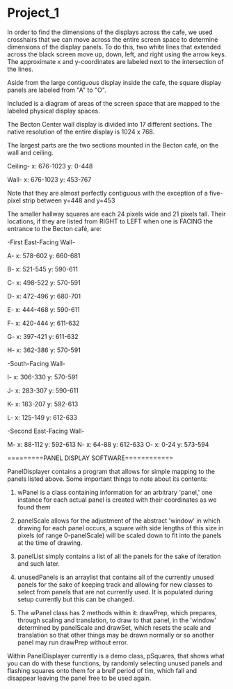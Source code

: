 # Project_1


In order to find the dimensions of the displays across the cafe, we used crosshairs that we can move across the entire screen space to determine dimensions of the display panels. To do this, two white lines that extended across the black screen move up, down, left, and right using the arrow keys. The approximate x and y-coordinates are labeled next to the intersection of the lines. 

Aside from the large contiguous display inside the cafe, the square display panels are labeled from "A" to "O". 

Included is a diagram of areas of the screen space that are mapped to the labeled physical display spaces.



The Becton Center wall display is divided into 17 different sections. The native resolution of the entire display is 1024 x 768.

The largest parts are the two sections mounted in the Becton café, on the wall and ceiling. 

Ceiling- x: 676-1023	y: 0-448

Wall-	 x: 676-1023	y: 453-767

Note that they are almost perfectly contiguous with the exception of a five-pixel strip between y=448 and y=453

The smaller hallway squares are each 24 pixels wide and 21 pixels tall. Their locations, if they are listed from RIGHT to LEFT when one is FACING the entrance to the Becton café, are:

-First East-Facing Wall-

A-		x: 578-602		y: 660-681

B-		x: 521-545		y: 590-611

C-		x: 498-522		y: 570-591

D-		x: 472-496		y: 680-701

E-		x: 444-468		y: 590-611

F-      x: 420-444		y: 611-632

G-		x: 397-421		y: 611-632

H-		x: 362-386		y: 570-591

-South-Facing Wall-

I-		x: 306-330		y: 570-591

J-		x: 283-307		y: 590-611

K-		x: 183-207		y: 592-613

L-		x: 125-149		y: 612-633

-Second East-Facing Wall-

M-		x: 88-112		y: 592-613
N-		x: 64-88		y: 612-633
O-		x: 0-24			y: 573-594



=========PANEL DISPLAY SOFTWARE============

PanelDisplayer contains a program that allows for simple mapping to the panels listed above. Some important things to note about its contents:

1. wPanel is a class containing information for an arbitrary 'panel,' one instance for each actual panel is created with their coordinates as we found them

2. panelScale allows for the adjustment of the abstract 'window' in which drawing for each panel occurs, a square with side lengths of this size in pixels (of range 0-panelScale) will be scaled down to fit into the panels at the time of drawing.

3. panelList simply contains a list of all the panels for the sake of iteration and such later.

4. unusedPanels is an arraylist that contains all of the currently unused panels for the sake of keeping track and allowing for new classes to select from panels that are not currently used. It is populated during setup currently but this can be changed.

5. The wPanel class has 2 methods within it: drawPrep, which prepares, through scaling and translation, to draw to that panel, in the 'window' determined by panelScale and drawSet, which resets the scale and translation so that other things may be drawn normally or so another panel may run drawPrep without error.

Within PanelDisplayer currently is a demo class, pSquares, that shows what you can do with these functions, by randomly selecting unused panels and flashing squares onto them for a breif period of tim, which fall and disappear leaving the panel free to be used again.
